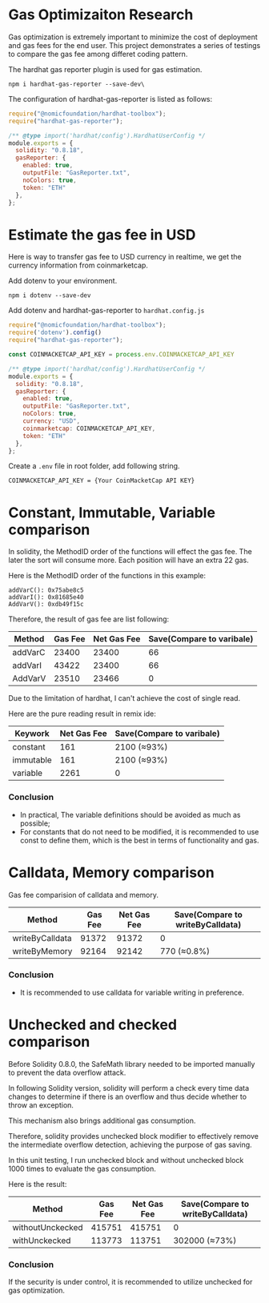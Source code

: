 # Gas Optimizaiton Research

Gas optimization is extremely important to minimize the cost of deployment and gas fees for the end user. 
This project demonstrates a series of testings to compare the gas fee among differet coding pattern.

The hardhat gas reporter plugin is used for gas estimation.

```shell
npm i hardhat-gas-reporter --save-dev\
```

The configuration of hardhat-gas-reporter is listed as follows:

```javascript
require("@nomicfoundation/hardhat-toolbox");
require("hardhat-gas-reporter");

/** @type import('hardhat/config').HardhatUserConfig */
module.exports = {
  solidity: "0.8.18",
  gasReporter: {
    enabled: true,
    outputFile: "GasReporter.txt",
    noColors: true,
    token: "ETH"
  },
};
```
# Estimate the gas fee in USD

Here is way to transfer gas fee to USD currency in realtime, we get the currency information from coinmarketcap.

Add dotenv to your environment.

```shell
npm i dotenv --save-dev
```
Add dotenv and hardhat-gas-reporter to `hardhat.config.js`

```javascript
require("@nomicfoundation/hardhat-toolbox");
require('dotenv').config()
require("hardhat-gas-reporter");

const COINMACKETCAP_API_KEY = process.env.COINMACKETCAP_API_KEY

/** @type import('hardhat/config').HardhatUserConfig */
module.exports = {
  solidity: "0.8.18",
  gasReporter: {
    enabled: true,
    outputFile: "GasReporter.txt",
    noColors: true,
    currency: "USD", 
    coinmarketcap: COINMACKETCAP_API_KEY,
    token: "ETH"
  },
};
```

Create a `.env` file in root folder, add following string.

```shell
COINMACKETCAP_API_KEY = {Your CoinMacketCap API KEY}
```

# Constant, Immutable, Variable comparison

In solidity, the MethodID order of the functions will effect the gas fee. 
The later the sort will consume more. Each position will have an extra 22 gas.

Here is the MethodID order of the functions in this example:

```
addVarC(): 0x75abe8c5
addVarI(): 0x81685e40
AddVarV(): 0xdb49f15c
```

Therefore, the result of gas fee are list following:

| Method  | Gas Fee | Net Gas Fee | Save(Compare to varibale) |
| ------- | ------- | ----------- | ------------------------- |
| addVarC | 23400   | 23400       | 66                        |
| addVarI | 43422   | 23400       | 66                        |
| AddVarV | 23510   | 23466       | 0                         |

Due to the limitation of hardhat, I can't achieve the cost of single read.

Here are the pure reading result in remix ide:

| Keywork   | Net Gas Fee | Save(Compare to varibale) |
| --------- | ----------- | ------------------------- |
| constant  | 161         | 2100 (≈93%)               |
| immutable | 161         | 2100 (≈93%)               |
| variable  | 2261        | 0                         |

### Conclusion
- In practical, The variable definitions should be avoided as much as possible;
- For constants that do not need to be modified, it is recommended to use const to define them, which is the best in terms of functionality and gas.

# Calldata, Memory comparison

Gas fee comparision of calldata and memory.

| Method          | Gas Fee | Net Gas Fee | Save(Compare to writeByCalldata) |
| --------------- | ------- | ----------- | -------------------------------- |
| writeByCalldata | 91372   | 91372       | 0                                |
| writeByMemory   | 92164   | 92142       | 770 (≈0.8%)                      |

### Conclusion
- It is recommended to use calldata for variable writing in preference.


# Unchecked and checked comparison

Before Solidity 0.8.0, the SafeMath library needed to be imported manually to prevent the data overflow attack.

In following Solidity version, solidity will perform a check every time data changes to determine if there is an overflow and thus decide whether to throw an exception.

This mechanism also brings additional gas consumption. 

Therefore, solidity provides unchecked block modifier to effectively remove the intermediate overflow detection, achieving the purpose of gas saving.

In this unit testing, I run unchecked block and without unchecked block 1000 times to evaluate the gas consumption.

Here is the result:

| Method           | Gas Fee | Net Gas Fee | Save(Compare to writeByCalldata) |
| ---------------- | ------- | ----------- | -------------------------------- |
| withoutUnckecked | 415751  | 415751      | 0                                |
| withUnckecked    | 113773  | 113751      | 302000 (≈73%)                    |

### Conclusion

If the security is under control, it is recommended to utilize unchecked for gas optimization.